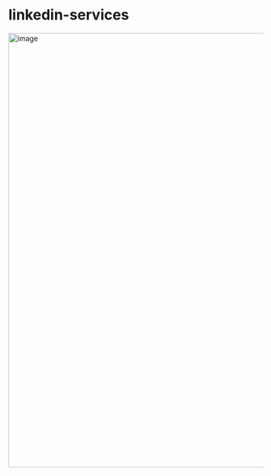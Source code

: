 ﻿# linkedin-services
 

 <img width="1442" height="857" alt="image" src="https://github.com/user-attachments/assets/08acb8cd-45e1-45ca-b3ff-0f3cf020aef1" />




